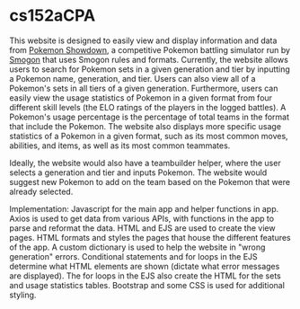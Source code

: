# cs152aCPA

This website is designed to easily view and display information and data from [Pokemon Showdown](https://play.pokemonshowdown.com), a competitive Pokemon 
battling simulator run by [Smogon](https://www.smogon.com) that uses Smogon rules and formats. Currently, the website allows users to search for Pokemon sets in a given
generation and tier by inputting a Pokemon name, generation, and tier. Users can also view all of a Pokemon's sets in all tiers of a given generation. Furthermore, users
can easily view the usage statistics of Pokemon in a given format from four different skill levels (the ELO ratings of the players in the logged battles). A Pokemon's
usage percentage is the percentage of total teams in the format that include the Pokemon. The website also displays more specific usage statistics of a Pokemon in a given format, such as its most common moves, abilities, and items, as well as its most common teammates.

Ideally, the website would also have a teambuilder helper, where the user selects a generation and tier and inputs Pokemon. The website would suggest new Pokemon to add on the team based on the Pokemon that were already selected.

Implementation: Javascript for the main app and helper functions in app. Axios is used to get data from various APIs, with functions in the app to parse and reformat the
data. HTML and EJS are used to create the view pages. HTML formats and styles the pages that house the different features of the app. A custom dictionary is used to help the website in "wrong generation" errors. Conditional statements and for loops in the EJS determine what HTML elements are shown (dictate what error messages are displayed). The for loops in the EJS also create the HTML for the sets and usage statistics tables. Bootstrap and some CSS is used for additional styling.
